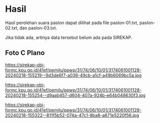 # Hasil

Hasil perolehan suara paslon dapat dilihat pada file paslon-01.txt, paslon-02.txt, dan paslon-03.txt.

Jika tidak ada, artinya data tersebut belum ada pada SIREKAP.

## Foto C Plano

https://sirekap-obj-formc.kpu.go.id/41ef/pemilu/ppwp/31/74/06/10/01/3174061001128-20240218-155219--9d3de6f7-a036-49cb-a1cf-a49b6069bc5a.jpg

https://sirekap-obj-formc.kpu.go.id/41ef/pemilu/ppwp/31/74/06/10/01/3174061001128-20240218-155254--d9aab457-d604-407a-924b-e64b048630f3.jpg

https://sirekap-obj-formc.kpu.go.id/41ef/pemilu/ppwp/31/74/06/10/01/3174061001128-20240218-155322--811f5b52-074a-47c1-8ba8-a671e5220f56.jpg
